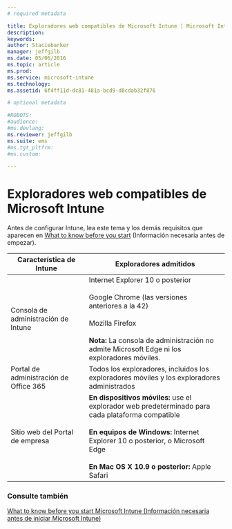 ```yaml
---
# required metadata

title: Exploradores web compatibles de Microsoft Intune | Microsoft Intune
description:
keywords:
author: Staciebarker
manager: jeffgilb
ms.date: 05/06/2016
ms.topic: article
ms.prod:
ms.service: microsoft-intune
ms.technology:
ms.assetid: 6f4ff11d-dc81-481a-bcd9-d8cdab32f876

# optional metadata

#ROBOTS:
#audience:
#ms.devlang:
ms.reviewer: jeffgilb
ms.suite: ems
#ms.tgt_pltfrm:
#ms.custom:

---
```


# Exploradores web compatibles de Microsoft Intune

Antes de configurar Intune, lea este tema y los demás requisitos que aparecen en [What to know before you start](what-to-know-before-you-start-microsoft-intune.md) (Información necesaria antes de empezar).

|Característica de Intune |Exploradores admitidos|
|---------|---------|
|Consola de administración de Intune     |  Internet Explorer 10 o posterior<br /><br />Google Chrome (las versiones anteriores a la 42)<br /><br />Mozilla Firefox <br /><br />**Nota:** La consola de administración no admite Microsoft Edge ni los exploradores móviles.                      
|Portal de administración de Office 365     |Todos los exploradores, incluidos los exploradores móviles y los exploradores administrados  |
|Sitio web del Portal de empresa     |**En dispositivos móviles:** use el explorador web predeterminado para cada plataforma compatible   <br /><br />**En equipos de Windows:** Internet Explorer 10 o posterior, o Microsoft Edge<br /><br />**En Mac OS X 10.9 o posterior:** Apple Safari    |


### Consulte también
[What to know before you start Microsoft Intune (Información necesaria antes de iniciar Microsoft Intune)](what-to-know-before-you-start-microsoft-intune.md)




<!--HONumber=Jun16_HO3-->


